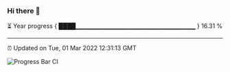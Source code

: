 ### Hi there 👋

⏳ Year progress { ████▁▁▁▁▁▁▁▁▁▁▁▁▁▁▁▁▁▁▁▁▁▁▁▁▁▁ } 16.31 %

---

⏰ Updated on Tue, 01 Mar 2022 12:31:13 GMT

![Progress Bar CI](https://github.com/liununu/liununu/workflows/Progress%20Bar%20CI/badge.svg)
